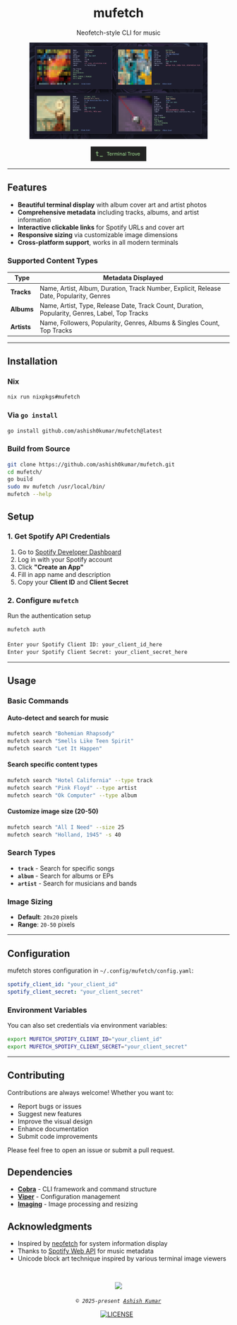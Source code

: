 <h1 align="center">mufetch</h1>

<p align="center">Neofetch-style CLI for music</p>


<p align="center">
<img src="./assets/mufetch.png" width="80%" />
</p>

<p align="center">
<a href="https://terminaltrove.com/mufetch/">
<img src="assets/terminal_trove_normal.png" width="25%" />
</a>
</p>

---

## Features

- **Beautiful terminal display** with album cover art and artist photos
- **Comprehensive metadata** including tracks, albums, and artist information
- **Interactive clickable links** for Spotify URLs and cover art
- **Responsive sizing** via customizable image dimensions
- **Cross-platform support**, works in all modern terminals

### Supported Content Types

| Type | Metadata Displayed |
|------|-------------------|
| **Tracks** | Name, Artist, Album, Duration, Track Number, Explicit, Release Date, Popularity, Genres |
| **Albums** | Name, Artist, Type, Release Date, Track Count, Duration, Popularity, Genres, Label, Top Tracks |
| **Artists** | Name, Followers, Popularity, Genres, Albums & Singles Count, Top Tracks |

---

## Installation

### Nix

```bash
nix run nixpkgs#mufetch
```

### Via `go install`

```bash
go install github.com/ashish0kumar/mufetch@latest
```

### Build from Source

```bash
git clone https://github.com/ashish0kumar/mufetch.git
cd mufetch/
go build
sudo mv mufetch /usr/local/bin/
mufetch --help
```

## Setup

### 1. Get Spotify API Credentials

1. Go to [Spotify Developer Dashboard](https://developer.spotify.com/dashboard)
2. Log in with your Spotify account
3. Click **"Create an App"**
4. Fill in app name and description
5. Copy your **Client ID** and **Client Secret**

### 2. Configure `mufetch`

Run the authentication setup

```bash
mufetch auth

Enter your Spotify Client ID: your_client_id_here
Enter your Spotify Client Secret: your_client_secret_here
```

---

## Usage

### Basic Commands

#### Auto-detect and search for music

```bash
mufetch search "Bohemian Rhapsody"
mufetch search "Smells Like Teen Spirit"
mufetch search "Let It Happen"
```

#### Search specific content types

```bash
mufetch search "Hotel California" --type track
mufetch search "Pink Floyd" --type artist
mufetch search "Ok Computer" --type album
```

#### Customize image size (20-50)

```bash
mufetch search "All I Need" --size 25
mufetch search "Holland, 1945" -s 40
```

### Search Types

- **`track`** - Search for specific songs
- **`album`** - Search for albums or EPs
- **`artist`** - Search for musicians and bands

### Image Sizing

- **Default**: `20x20` pixels
- **Range**: `20-50` pixels

---

## Configuration

mufetch stores configuration in `~/.config/mufetch/config.yaml`:

```yaml
spotify_client_id: "your_client_id"
spotify_client_secret: "your_client_secret"
```

### Environment Variables

You can also set credentials via environment variables:

```bash
export MUFETCH_SPOTIFY_CLIENT_ID="your_client_id"
export MUFETCH_SPOTIFY_CLIENT_SECRET="your_client_secret"
```

---

## Contributing

Contributions are always welcome! Whether you want to:

- Report bugs or issues
- Suggest new features
- Improve the visual design
- Enhance documentation
- Submit code improvements

Please feel free to open an issue or submit a pull request.

## Dependencies

- [**Cobra**](https://github.com/spf13/cobra) - CLI framework and command structure
- [**Viper**](https://github.com/spf13/viper) - Configuration management
- [**Imaging**](https://github.com/disintegration/imaging) - Image processing and resizing

## Acknowledgments

- Inspired by [neofetch](https://github.com/dylanaraps/neofetch) for system information display
- Thanks to [Spotify Web API](https://developer.spotify.com/documentation/web-api/) for music metadata
- Unicode block art technique inspired by various terminal image viewers

<br>

<p align="center">
	<img src="https://raw.githubusercontent.com/catppuccin/catppuccin/main/assets/footers/gray0_ctp_on_line.svg?sanitize=true" />
</p>

<p align="center">
        <i><code>&copy 2025-present <a href="https://github.com/ashish0kumar">Ashish Kumar</a></code></i>
</p>

<div align="center">
<a href="https://github.com/ashish0kumar/mufetch/blob/main/LICENSE"><img src="https://img.shields.io/github/license/ashish0kumar/mufetch?style=for-the-badge&color=CBA6F7&logoColor=cdd6f4&labelColor=302D41" alt="LICENSE"></a>&nbsp;&nbsp;
</div>
